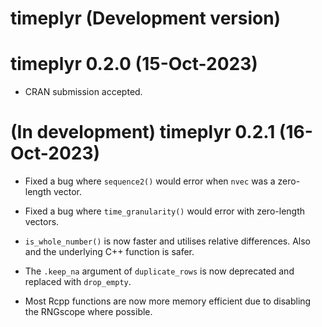# timeplyr (Development version)

# timeplyr 0.2.0 (15-Oct-2023)

* CRAN submission accepted.

# (In development) timeplyr 0.2.1 (16-Oct-2023)

* Fixed a bug where `sequence2()` would error when `nvec` was a zero-length vector.

* Fixed a bug where `time_granularity()` would error with zero-length vectors.

* `is_whole_number()` is now faster and utilises relative differences. 
Also and the underlying C++ function is safer.

* The `.keep_na` argument of `duplicate_rows` is now deprecated and replaced with
`drop_empty`.

* Most Rcpp functions are now more memory efficient due to disabling the RNGscope
where possible.
